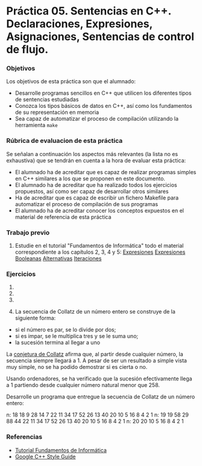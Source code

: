 # Práctica 05. Sentencias en C++. Declaraciones, Expresiones, Asignaciones, Sentencias de control de flujo. 

### Objetivos
Los objetivos de esta práctica son que el alumnado:

* Desarrolle programas sencillos en C++ que utilicen los diferentes tipos de sentencias estudiadas
* Conozca los tipos básicos de datos en C++, así como los fundamentos de su representación en memoria
* Sea capaz de automatizar el proceso de compilación utilizando la herramienta `make`

### Rúbrica de evaluacion de esta práctica
Se señalan a continuación los aspectos más relevantes (la lista no es exhaustiva)
que se tendrán en cuenta a la hora de evaluar esta práctica:
* El alumnado ha de acreditar que es capaz de realizar programas simples en C++ similares a los que se
  proponen en este documento.
* El alumnado ha de acreditar que ha realizado todos los ejercicios propuestos, así como ser capaz de
  desarrollar otros similares
* Ha de acreditar que es capaz de escribir un fichero Makefile para automatizar el proceso de compilación de
  sus programas
* El alumnado ha de acreditar conocer los conceptos expuestos en el material de referencia de esta práctica

### Trabajo previo
1. Estudie en el tutorial "Fundamentos de Informática" todo el material correspondiente a los capítulos 2, 3,
4 y 5:
[Expresiones](http://www.minidosis.org/#/temas/Cpp.Expresiones)
[Expresiones Booleanas](http://www.minidosis.org/#/temas/Cpp.ExpresionesBooleanas)
[Alternativas](http://www.minidosis.org/#/temas/Cpp.Alternativas)
[Iteraciones](http://www.minidosis.org/#/temas/Cpp.Iteraciones)


### Ejercicios 
1. 

2. 

3. 

4. La secuencia de Collatz de un número entero se construye de la siguiente forma:
* si el número es par, se lo divide por dos;
* si es impar, se le multiplica tres y se le suma uno;
* la sucesión termina al llegar a uno

La [conjetura de Collatz](https://es.wikipedia.org/wiki/Conjetura_de_Collatz) 
afirma que, al partir desde cualquier número, la secuencia siempre llegará a 1. 
A pesar de ser un resultado a simple vista muy simple, no se ha podido demostrar si es cierta o no.

Usando ordenadores, se ha verificado que la sucesión efectivamente llega a 1 partiendo desde cualquier número natural menor que 258.

Desarrolle un programa que entregue la secuencia de Collatz de un número entero:

n: 18
18 9 28 14 7 22 11 34 17 52 26 13 40 20 10 5 16 8 4 2 1
n: 19
19 58 29 88 44 22 11 34 17 52 26 13 40 20 10 5 16 8 4 2 1
n: 20
20 10 5 16 8 4 2 1

### Referencias
* [Tutorial Fundamentos de Informática](http://www.minidosis.org/#/cursos/FI)
* [Google C++ Style Guide](https://google.github.io/styleguide/cppguide.html)

